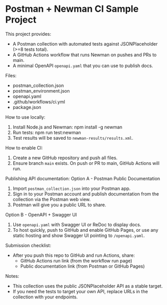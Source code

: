 # Postman + Newman CI Sample Project

This project provides:
- A Postman collection with automated tests against JSONPlaceholder (>=8 tests total).
- A GitHub Actions workflow that runs Newman on pushes and PRs to main.
- A minimal OpenAPI `openapi.yaml` that you can use to publish docs.

Files:
- postman_collection.json
- postman_environment.json
- openapi.yaml
- .github/workflows/ci.yml
- package.json

How to use locally:
1. Install Node.js and Newman:
   npm install -g newman
2. Run tests:
   npm run test:newman
3. Test results will be saved to `newman-results/results.xml`.

How to enable CI:
1. Create a new GitHub repository and push all files.
2. Ensure branch `main` exists. On push or PR to main, GitHub Actions will run.

Publishing API documentation:
Option A - Postman Public Documentation
1. Import `postman_collection.json` into your Postman app.
2. Sign in to your Postman account and publish documentation from the collection via the Postman web view.
3. Postman will give you a public URL to share.

Option B - OpenAPI + Swagger UI
1. Use `openapi.yaml` with Swagger UI or ReDoc to display docs.
2. To host quickly, push to GitHub and enable GitHub Pages, or use any static hosting and show Swagger UI pointing to `/openapi.yaml`.

Submission checklist:
- After you push this repo to GitHub and run Actions, share:
  - GitHub Actions run link (from the workflow run page)
  - Public documentation link (from Postman or GitHub Pages)

Notes:
- This collection uses the public JSONPlaceholder API as a stable target.
- If you need the tests to target your own API, replace URLs in the collection with your endpoints.